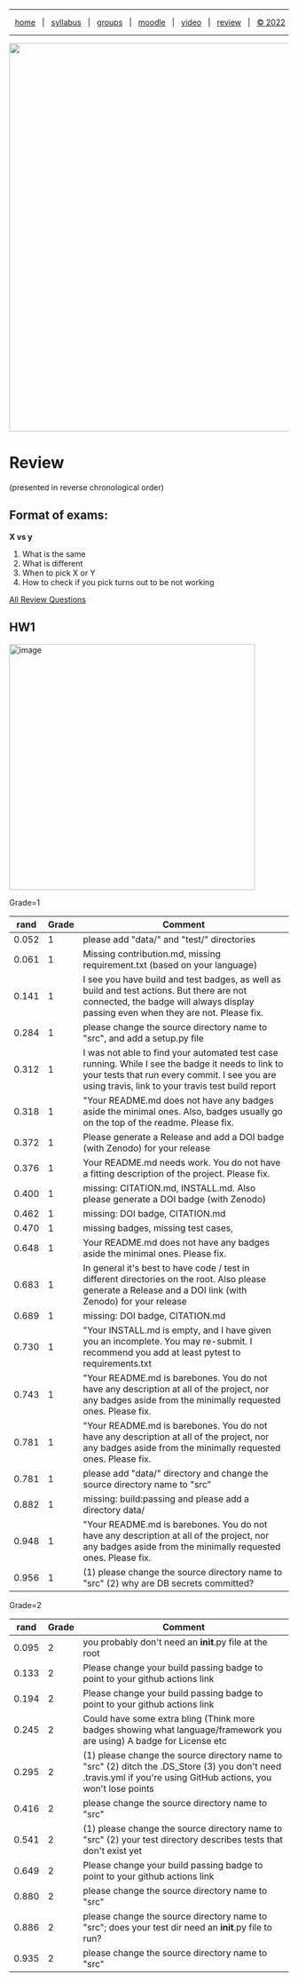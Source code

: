   <a name=top><p>&nbsp;<hr>
  <p align=center>
  &nbsp;<a href="/README.md#top">home</a> &nbsp; | &nbsp;
  <a href="/docs/syllabus.md#top">syllabus</a> &nbsp; | &nbsp;
  <a href="https://docs.google.com/spreadsheets/d/1KuW-SH46KmFW0grEX2wT01jicUSew_5sr1QdGuSrweU/edit#gid=0">groups</a> &nbsp; | &nbsp;
  <a href="https://moodle-courses2223.wolfware.ncsu.edu/course/view.php?id=1771">moodle</a> &nbsp; | &nbsp;
  <a href="https://ncsu.hosted.panopto.com/Panopto/Pages/Sessions/List.aspx#folderID=%22389b8ebf-2f29-4c15-8231-aee9000e3f05%22">video</a> &nbsp; | &nbsp;
  <a href="/docs/review.md">review</a> &nbsp; | &nbsp;
  <a href="/LICENSE.md#top">&copy; 2022</a></p>
  <hr>
  <p align=center><a href="/README.md#top"><img  width=700 src="/etc/img/banner.png"></a></p>
  



# Review

(presented in reverse chronological order)

## Format of exams:
  

  
__X vs y__

  1. What is the same	
2. What is different	
3. When to pick X or Y	
4. How to check if you pick turns out to be not working	


[All Review Questions](https://docs.google.com/document/d/14jLzKCBX69eYDs5Vdh849E9IarUxf-wrpSbClYwSF6Y/edit)
  
                                                       
## HW1


<img width="443" alt="image" src="https://user-images.githubusercontent.com/29195/188775916-1f46113c-4828-44ef-8f97-8f8b5dc3ff7b.png">


Grade=1

|rand|Grade|Comment|
|----|-----|-------|
|0.052|1|please add "data/" and "test/" directories|
|0.061|1|Missing contribution.md, missing requirement.txt (based on your language) |
|0.141|1|I see you have build and test badges, as well as build and test actions. But there are not connected, the badge will always display passing even when they are not. Please fix.|
|0.284|1|please change the source directory name to "src", and add a setup.py file|
|0.312|1|I was not able to find your automated test case running. While I see the badge it needs to link to your tests that run every commit. I see you are using travis, link to your travis test build report|
|0.318|1|"Your README.md does not have any badges aside the minimal ones. Also, badges usually go on the top of the readme. Please fix.|
|0.372|1|Please generate a Release and add a DOI badge (with Zenodo) for your release|
|0.376|1|Your README.md needs work. You do not have a fitting description of the project. Please fix.|
|0.400|1|missing: CITATION.md, INSTALL.md. Also please generate a DOI badge (with Zenodo)|
|0.462|1|missing: DOI badge, CITATION.md|
|0.470|1|missing badges, missing test cases, |
|0.648|1|Your README.md does not have any badges aside the minimal ones. Please fix.|
|0.683|1|In general it's best to have code / test in different directories on the root. Also please generate a Release and a DOI link (with Zenodo) for your release|
|0.689|1|missing: DOI badge, CITATION.md|
|0.730|1|"Your INSTALL.md is empty, and I have given you an incomplete. You may re-submit. I recommend you add at least pytest to requirements.txt|
|0.743|1|"Your README.md is barebones. You do not have any description at all of the project, nor any badges aside from the minimally requested ones. Please fix.|
|0.781|1|"Your README.md is barebones. You do not have any description at all of the project, nor any badges aside from the minimally requested ones. Please fix.|
|0.781|1|please add "data/" directory and change the source directory name to "src"|
|0.882|1|missing: build:passing and please add a directory data/ |
|0.948|1|"Your README.md is barebones. You do not have any description at all of the project, nor any badges aside from the minimally requested ones. Please fix.|
|0.956|1|(1) please change the source directory name to "src" (2) why are DB secrets committed?|

Grade=2

|rand|Grade|Comment|
|----|-----|-------|
|0.095|2|you probably don't need an __init__.py file at the root|
|0.133|2|Please change your build passing badge to point to your github actions link|
|0.194|2|Please change your build passing badge to point to your github actions link|
|0.245|2|Could have some extra bling (Think more badges showing what language/framework you are using) A badge for License etc|
|0.295|2|(1) please change the source directory name to "src" (2) ditch the .DS_Store (3) you don't need .travis.yml if you're using GitHub actions, you won't lose points|
|0.416|2|please change the source directory name to "src"|
|0.541|2|(1) please change the source directory name to "src" (2) your test directory describes tests that don't exist yet|
|0.649|2|Please change your build passing badge to point to your github actions link|
|0.880|2|please change the source directory name to "src"|
|0.886|2|please change the source directory name to "src"; does your test dir need an __init__.py file to run?|
|0.935|2|please change the source directory name to "src"|

